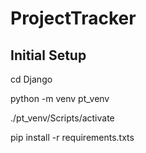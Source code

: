 # ProjectTracker

## Initial Setup

cd Django

python -m venv pt_venv

./pt_venv/Scripts/activate

pip install -r requirements.txts

